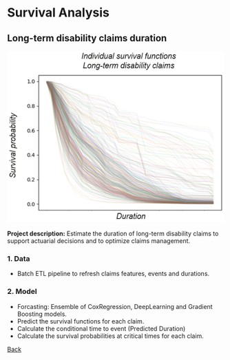 # Survival Analysis
## Long-term disability claims duration
![](/images/surv_funcs.png)

**Project description:** Estimate the duration of long-term disability claims to support actuarial decisions and to optimize claims management.

### 1. Data
* Batch ETL pipeline to refresh claims features, events and durations.

### 2. Model
* Forcasting: Ensemble of CoxRegression, DeepLearning and Gradient Boosting models.
* Predict the survival functions for each claim.
* Calculate the conditional time to event (Predicted Duration)
* Calculate the survival probabilities at critical times for each claim.

[Back](https://cotedave.github.io/)
